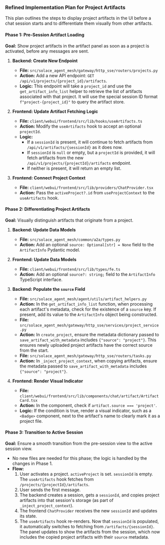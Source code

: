 ### **Refined Implementation Plan for Project Artifacts**

This plan outlines the steps to display project artifacts in the UI before a chat session starts and to differentiate them visually from other artifacts.

#### **Phase 1: Pre-Session Artifact Loading**

**Goal:** Show project artifacts in the artifact panel as soon as a project is activated, before any messages are sent.

1.  **Backend: Create New Endpoint**
    *   **File:** `src/solace_agent_mesh/gateway/http_sse/routers/projects.py`
    *   **Action:** Add a new API endpoint: `GET /api/v1/projects/{project_id}/artifacts`.
    *   **Logic:** This endpoint will take a `project_id` and use the `get_artifact_info_list` helper to retrieve the list of artifacts associated with that project. It will use the special session ID format `f"project-{project_id}"` to query the artifact store.

2.  **Frontend: Update Artifact Fetching Logic**
    *   **File:** `client/webui/frontend/src/lib/hooks/useArtifacts.ts`
    *   **Action:** Modify the `useArtifacts` hook to accept an optional `projectId`.
    *   **Logic:**
        *   If a `sessionId` is present, it will continue to fetch artifacts from `/api/v1/artifacts/{sessionId}` as it does now.
        *   If `sessionId` is `null` or empty, but a `projectId` is provided, it will fetch artifacts from the new `/api/v1/projects/{projectId}/artifacts` endpoint.
        *   If neither is present, it will return an empty list.

3.  **Frontend: Connect Project Context**
    *   **File:** `client/webui/frontend/src/lib/providers/ChatProvider.tsx`
    *   **Action:** Pass the `activeProject?.id` from `useProjectContext` to the `useArtifacts` hook.

#### **Phase 2: Differentiating Project Artifacts**

**Goal:** Visually distinguish artifacts that originate from a project.

1.  **Backend: Update Data Models**
    *   **File:** `src/solace_agent_mesh/common/a2a/types.py`
    *   **Action:** Add an optional `source: Optional[str] = None` field to the `ArtifactInfo` Pydantic model.

2.  **Frontend: Update Data Models**
    *   **File:** `client/webui/frontend/src/lib/types/fe.ts`
    *   **Action:** Add an optional `source?: string;` field to the `ArtifactInfo` TypeScript interface.

3.  **Backend: Populate the `source` Field**
    *   **File:** `src/solace_agent_mesh/agent/utils/artifact_helpers.py`
    *   **Action:** In the `get_artifact_info_list` function, when processing each artifact's metadata, check for the existence of a `source` key. If present, add its value to the `ArtifactInfo` object being constructed.
    *   **File:** `src/solace_agent_mesh/gateway/http_sse/services/project_service.py`
    *   **Action:** In `create_project`, ensure the metadata dictionary passed to `save_artifact_with_metadata` includes `{"source": "project"}`. This ensures newly uploaded project artifacts have the correct source from the start.
    *   **File:** `src/solace_agent_mesh/gateway/http_sse/routers/tasks.py`
    *   **Action:** In `_inject_project_context`, when copying artifacts, ensure the metadata passed to `save_artifact_with_metadata` includes `{"source": "project"}`.

4.  **Frontend: Render Visual Indicator**
    *   **File:** `client/webui/frontend/src/lib/components/chat/artifact/ArtifactCard.tsx`
    *   **Action:** In the component, check if `artifact.source === 'project'`.
    *   **Logic:** If the condition is true, render a visual indicator, such as a `<Badge>` component, next to the artifact's name to clearly mark it as a project file.

#### **Phase 3: Transition to Active Session**

**Goal:** Ensure a smooth transition from the pre-session view to the active session view.

*   No new files are needed for this phase; the logic is handled by the changes in Phase 1.
*   **Flow:**
    1.  User activates a project. `activeProject` is set. `sessionId` is empty. The `useArtifacts` hook fetches from `/projects/{projectId}/artifacts`.
    2.  User sends the first message.
    3.  The backend creates a session, gets a `sessionId`, and copies project artifacts into that session's storage (as part of `_inject_project_context`).
    4.  The frontend `ChatProvider` receives the new `sessionId` and updates its state.
    5.  The `useArtifacts` hook re-renders. Now that `sessionId` is populated, it automatically switches to fetching from `/artifacts/{sessionId}`. The panel updates to show the artifacts from the session, which now includes the copied project artifacts with their `source` metadata.
